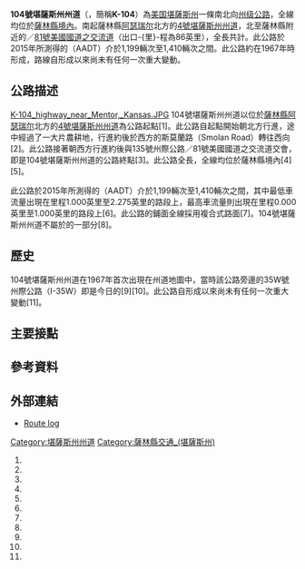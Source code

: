 **104號堪薩斯州州道**（，簡稱**K-104**）為[美国](../Page/美国.md "wikilink")[堪薩斯州](../Page/堪薩斯州.md "wikilink")一條南北向[州级公路](https://zh.wikipedia.org/wiki/州级公路 "wikilink")，全線均位於[薩林縣境內](https://zh.wikipedia.org/wiki/薩林縣_\(堪薩斯州\) "wikilink")。南起薩林縣[阿瑟瑞尔](../Page/阿瑟瑞尔.md "wikilink")北方的[4號堪薩斯州州道](../Page/4號堪薩斯州州道.md "wikilink")，北至薩林縣附近的／[81號美國國道之交流道](https://zh.wikipedia.org/wiki/81號美國國道 "wikilink")（出口-{里}-程為86英里），全長共計。此公路於2015年所測得的（AADT）介於1,199輛次至1,410輛次之間。此公路約在1967年時形成，路線自形成以來尚未有任何一次重大變動。

## 公路描述

[K-104_highway_near_Mentor,_Kansas.JPG](https://zh.wikipedia.org/wiki/File:K-104_highway_near_Mentor,_Kansas.JPG "fig:K-104_highway_near_Mentor,_Kansas.JPG") 104號堪薩斯州州道以位於[薩林縣](https://zh.wikipedia.org/wiki/薩林縣_\(堪薩斯州\) "wikilink")[阿瑟瑞尔](../Page/阿瑟瑞尔.md "wikilink")北方的[4號堪薩斯州州道](../Page/4號堪薩斯州州道.md "wikilink")為公路起點\[1\]。此公路自起點開始朝北方行進，途中經過了一大片農耕地，行進約後於西方的斯莫蘭路（Smolan Road）轉往西向\[2\]。此公路接著朝西方行進約後與135號州際公路／81號美國國道之交流道交會，即是104號堪薩斯州州道的公路終點\[3\]。此公路全長，全線均位於薩林縣境內\[4\]\[5\]。

此公路於2015年所測得的（AADT）介於1,199輛次至1,410輛次之間，其中最低車流量出現在里程1.000英里至2.275英里的路段上，最高車流量則出現在里程0.000英里至1.000英里的路段上\[6\]。此公路的鋪面全線採用複合式路面\[7\]。104號堪薩斯州州道不屬於的一部分\[8\]。

## 歷史

104號堪薩斯州州道在1967年首次出現在州道地圖中，當時該公路旁邊的35W號州際公路（I-35W）即是今日的\[9\]\[10\]。此公路自形成以來尚未有任何一次重大變動\[11\]。

## 主要接點

## 參考資料

## 外部連結

  - [Route log](http://www.route56.com/highways/highways.php/highways.php?hwy=104&seg=1)

[Category:堪薩斯州州道](https://zh.wikipedia.org/wiki/Category:堪薩斯州州道 "wikilink") [Category:薩林縣交通_(堪薩斯州)](https://zh.wikipedia.org/wiki/Category:薩林縣交通_\(堪薩斯州\) "wikilink")

1.
2.

3.
4.
5.
6.
7.
8.

9.

10.

11.